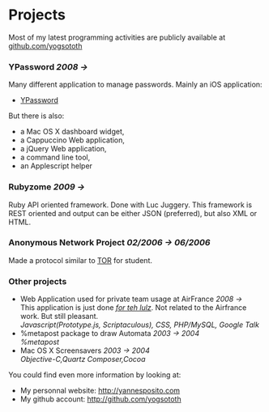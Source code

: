 # Projects

Most of my latest programming activities are publicly available at [github.com/yogsototh](http://github.com/yogsototh)

### YPassword _2008 &rarr;_

Many different application to manage passwords. Mainly an iOS application:

- [YPassword](http://ypassword.espozito.com)

But there is also: 

- a Mac OS X dashboard widget, 
- a Cappuccino Web application,
- a jQuery Web application,
- a command line tool,
- an Applescript helper

### Rubyzome _2009 &rarr;_

Ruby API oriented framework.
Done with Luc Juggery.
This framework is REST oriented and output can be either JSON (preferred), but also XML or HTML.

### Anonymous Network Project _02/2006 &rarr; 06/2006_

Made a protocol similar to [TOR](http://www.torproject.org) for student.

### Other projects

- Web Application used for private team usage at AirFrance _2008 &rarr;_  
  This application is just done _[for teh lulz](http://cdn1.knowyourmeme.com/i/25244/original/lulz2.jpg?1257402975)_. 
  Not related to the Airfrance work. But still pleasant.  
  _Javascript(Prototype.js, Scriptaculous), CSS, PHP/MySQL, Google Talk_
- %metapost package to draw Automata _2003 &rarr; 2004_  
  _%metapost_
- Mac OS X Screensavers _2003 &rarr; 2004_  
  _Objective-C,Quartz Composer,Cocoa_

You could find even more information by looking at:

- My personnal website: <http://yannesposito.com>
- My github account: <http://github.com/yogsototh>

